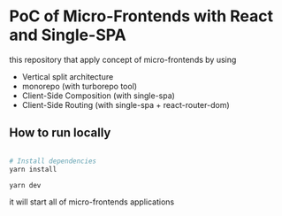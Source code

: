 # PoC of Micro-Frontends with React and Single-SPA
this repository that apply concept of micro-frontends by using
 - Vertical split architecture
 - monorepo (with turborepo tool)
 - Client-Side Composition (with single-spa)
 - Client-Side Routing (with single-spa + react-router-dom)

## How to run locally
```bash

# Install dependencies
yarn install

yarn dev

```
it will start all of micro-frontends applications

